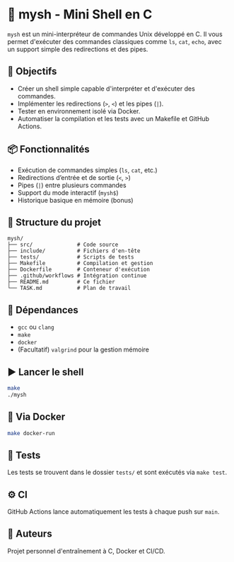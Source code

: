# 🧠 mysh - Mini Shell en C

`mysh` est un mini-interpréteur de commandes Unix développé en C. Il vous permet d'exécuter des commandes classiques comme `ls`, `cat`, `echo`, avec un support simple des redirections et des pipes.

## 🚀 Objectifs

- Créer un shell simple capable d'interpréter et d'exécuter des commandes.
- Implémenter les redirections (`>`, `<`) et les pipes (`|`).
- Tester en environnement isolé via Docker.
- Automatiser la compilation et les tests avec un Makefile et GitHub Actions.

## 📦 Fonctionnalités

- Exécution de commandes simples (`ls`, `cat`, etc.)
- Redirections d’entrée et de sortie (`<`, `>`)
- Pipes (`|`) entre plusieurs commandes
- Support du mode interactif (`mysh$`)
- Historique basique en mémoire (bonus)

## 📁 Structure du projet

```
mysh/
├── src/              # Code source
├── include/          # Fichiers d'en-tête
├── tests/            # Scripts de tests
├── Makefile          # Compilation et gestion
├── Dockerfile        # Conteneur d'exécution
├── .github/workflows # Intégration continue
├── README.md         # Ce fichier
└── TASK.md           # Plan de travail
```

## 🧰 Dépendances

- `gcc` ou `clang`
- `make`
- `docker`
- (Facultatif) `valgrind` pour la gestion mémoire

## ▶️ Lancer le shell

```bash
make
./mysh
```

## 🐳 Via Docker

```bash
make docker-run
```

## 🧪 Tests

Les tests se trouvent dans le dossier `tests/` et sont exécutés via `make test`.

## ⚙️ CI

GitHub Actions lance automatiquement les tests à chaque push sur `main`.

## 🧠 Auteurs

Projet personnel d'entraînement à C, Docker et CI/CD.
